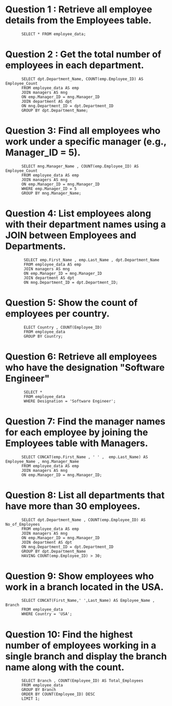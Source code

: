 # Question 1 : Retrieve all employee details from the Employees table.
           SELECT * FROM employee_data;
# Question 2 : Get the total number of employees in each department.
           SELECT dpt.Department_Name, COUNT(emp.Employee_ID) AS Employee_Count
           FROM employee_data AS emp
           JOIN managers AS mng
           ON emp.Manager_ID = mng.Manager_ID
           JOIN department AS dpt
           ON mng.Department_ID = dpt.Department_ID
           GROUP BY dpt.Department_Name;
# Question 3: Find all employees who work under a specific manager (e.g., Manager_ID = 5).
           SELECT mng.Manager_Name , COUNT(emp.Employee_ID) AS Employee_Count
           FROM employee_data AS emp
           JOIN managers AS mng
           ON emp.Manager_ID = mng.Manager_ID
           WHERE emp.Manager_ID = 5
           GROUP BY mng.Manager_Name;
# Question 4: List employees along with their department names using a JOIN between Employees and Departments.
            SELECT emp.First_Name , emp.Last_Name , dpt.Department_Name
            FROM employee_data AS emp
            JOIN managers AS mng
            ON emp.Manager_ID = mng.Manager_ID
            JOIN department AS dpt
            ON mng.Department_ID = dpt.Department_ID; 
 # Question 5: Show the count of employees per country.
            ELECT Country , COUNT(Employee_ID)
            FROM employee_data
            GROUP BY Country;
# Question 6: Retrieve all employees who have the designation "Software Engineer"
            SELECT *
            FROM employee_data
            WHERE Designation = 'Software Engineer';
# Question 7: Find the manager names for each employee by joining the Employees table with Managers.
           SELECT CONCAT(emp.First_Name , ' ' ,  emp.Last_Name) AS Employee_Name , mng.Manager_Name
           FROM employee_data AS emp
           JOIN managers AS mng
           ON emp.Manager_ID = mng.Manager_ID;
# Question 8: List all departments that have more than 30 employees.
           SELECT dpt.Department_Name , COUNT(emp.Employee_ID) AS No_of_Employees
           FROM employee_data AS emp
           JOIN managers AS mng
           ON emp.Manager_ID = mng.Manager_ID
           JOIN department AS dpt
           ON mng.Department_ID = dpt.Department_ID
           GROUP BY dpt.Department_Name
           HAVING COUNT(emp.Employee_ID) > 30; 
# Question 9: Show employees who work in a branch located in the USA.
           SELECT CONCAT(First_Name,' ',Last_Name) AS Employee_Name , Branch
           FROM employee_data
           WHERE Country = 'USA';
# Question 10: Find the highest number of employees working in a single branch and display the branch name along with the count.
           SELECT Branch , COUNT(Employee_ID) AS Total_Employees
           FROM employee_data
           GROUP BY Branch
           ORDER BY COUNT(Employee_ID) DESC
           LIMIT 1;  

